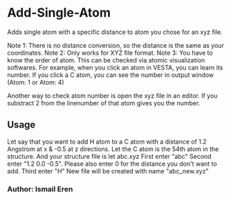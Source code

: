# Add-Single-Atom
Adds single atom with a specific distance to atom you chose for an xyz file.

Note 1: There is no distance conversion, so the distance is the same as your coordinates.
Note 2: Only works for XYZ file format.
Note 3: You have to know the order of atom. This can be checked via atomic visualization softwares. For example, when you click an atom in VESTA, you can learn its number. If you click a C atom, you can see the number in output window (Atom: 1 or Atom: 4)

Another way to check atom number is open the xyz file in an editor. If you substract 2 from the linenumber of that atom gives you the number.

## Usage
Let say that you want to add H atom to a C atom with a distance of 1.2 Angstrom at x & -0.5 at z directions. 
Let the C atom is the 54th atom in the structure.
And your structure file is let abc.xyz
First enter "abc"
Second enter "1.2 0.0 -0.5". Please also enter 0 for the distance you don't want to add.
Third enter "H"
New file will be created with name "abc_new.xyz"

### Author: Ismail Eren
